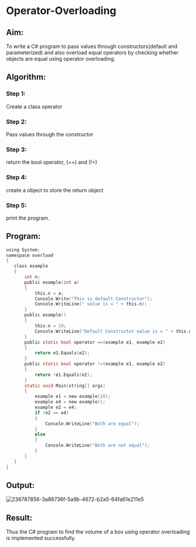 # Operator-Overloading

## Aim:
 To write a C# program to pass values through constructors(default and parameterized) and also overload equal operators by checking whether objects are equal using operator overloading. 
 
 ## Algorithm:
### Step 1:
Create a class operator

### Step 2:
Pass values through the constructor

### Step 3:
return the bool operator, (==) and (!=)

### Step 4:
create a object to store the return object

### Step 5:
print the program.
 
 
 
 ## Program:
 ~~~c
 using System;
namespace overload
{
    class example
    {
        int n;
        public example(int a)
        {
            this.n = a;
            Console.Write("This is default Constructor");
            Console.WriteLine(" value is = " + this.n);
        }
        public example()
        {
            this.n = 10;
            Console.WriteLine("Default Constructor value is = " + this.n);
        }
        public static bool operator ==(example e1, example e2)
        {
            return e1.Equals(e2);
        }
        public static bool operator !=(example e1, example e2)
        {
            return !e1.Equals(e2);
        }
        static void Main(string[] args)
        {
            example e1 = new example(10);
            example e4 = new example();
            example e2 = e4;
            if (e2 == e4)
            {
                Console.WriteLine("Both are equal");
            }
            else
            {
                Console.WriteLine("Both are not equal");
            }
        }
    }
}
~~~
 
 
 ## Output:
 ![236787856-3a88736f-5a9b-4672-b2a5-64fa61e211e5](https://github.com/shankar-saradha/Operator-Overloading/assets/93978702/c4f9226a-efca-4d66-9641-70e7ad4893d6)

 
 ## Result:
 Thus the C# program to find the volume of a box using operator overloading is implemented successfully.
